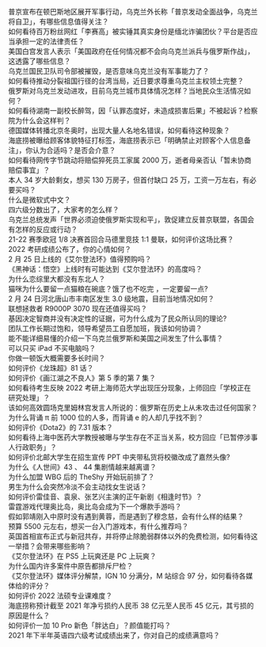 普京宣布在顿巴斯地区展开军事行动，乌克兰外长称「普京发动全面战争，乌克兰将自卫」，有哪些信息值得关注？  
如何看待百万粉丝网红「李赛高」被实锤其真实身份是缅北诈骗团伙？平台是否应当承担一定的法律责任？  
美国白宫发言人表示「美国政府在任何情况都不会向乌克兰派兵与俄罗斯作战」，这透露了哪些信息？  
乌克兰国民卫队司令部被摧毁，是否意味乌克兰没有军事能力了？  
如何看待推动分裂祖国行径的台湾当局，近日要求尊重乌克兰主权领土完整？  
俄罗斯对乌克兰发动进攻，目前乌克兰城市具体情况怎样？当地民众生活情况如何？  
如何看待湖南一副校长醉驾，因「认罪态度好，未造成损害后果」不被起诉？检察院为什么会这样判？  
德国媒体转播北京冬奥时，出现大量人名地名错误，如何看待这种现象？  
海底捞被曝给顾客体貌特征打标签，海底捞表示已「明确禁止对顾客个人信息备注」，你认为合适吗？是否会介意？  
如何看待网传字节跳动将赔偿猝死员工家属 2000 万，逝者母亲否认「暂未协商赔偿事宜」？  
本人 34 岁大龄剩女，想买 130 万房子，但首付缺口 25 万，工资一万左右，有必要买吗？  
什么是微软式中文？  
四六级分数出了，大家考的怎么样？  
乌克兰总统发声「世界必须迫使俄罗斯实现和平」，敦促建立反普京联盟，各国会有怎样的反应或行动？  
21-22 赛季欧冠 1/8 决赛首回合马德里竞技 1:1 曼联，如何评价这场比赛？  
2022 考研成绩公布了，你的心情如何？  
2 月 25 日上线的《艾尔登法环》值得预购吗？  
《黑神话：悟空》上线时有可能达到《艾尔登法环》的高度吗？  
为什么恋综里大都没有东北人？  
猫咪为什么要留一点猫粮在碗底？饿了也不吃完 ，一定要留一点?  
2 月 24 日河北唐山市丰南区发生 3.0 级地震，目前当地情况如何？  
联想拯救者 R9000P 3070 现在还值得买吗？  
基因决定智商并没有决定性的证据，可为什么成为了民众所认同的理论?  
团队工作长期过饱和，领导希望员工自愿加班，我该如何协调？  
能不能详细易懂的介绍一下乌克兰俄罗斯和美国之间发生了什么事情？  
可以只买 iPad 不买电脑吗？  
你做一顿饭大概需要多长时间？  
如何评价《龙珠超》81 话？  
如何评价《画江湖之不良人》第 5 季的第 7 集？  
如何看待考生反映 2022 考研上海师范大学出现压分现象，上师回应「学校正在研究处理」？  
该如何高效圆场克里姆林宫发言人所说的：俄罗斯在历史上从未攻击过任何国家？  
为什么背诵 π 前 1000 位的人多，而背诵 e 的人却几乎找不到？  
如何评价《Dota2》的 7.31 版本？  
如何看待上海中医药大学教授被曝与学生存在不正当关系，校方回应「已暂停涉事人行政职务」？  
如何评价北邮大学生在招生宣传 PPT 中夹带私货将校徽改成了嘉然头像?  
为什么《人世间》43 、 44 集剧情越来越离谱？  
为什么加盟 WBG 后的 TheShy 开始玩前排了？  
男生为什么会突然冷淡不会主动找女生说话？  
如何评价雷佳音、袁泉、张艺兴主演的正午新剧《相逢时节》？  
雷霆游戏代理奥比岛，奥比岛会成为下一个爆款手游吗？  
假如郭靖刚入中原时没有遇到黄蓉，而是遇到了穆念慈，会有什么样的结果？  
预算 5500 元左右，想买一台入门游戏本，有什么推荐吗？  
英国首相宣布正式与新冠共存，并将停止除脆弱群体以外的免费检测，如何看待这一举措？会带来哪些影响？  
《艾尔登法环》在 PS5 上玩爽还是 PC 上玩爽？  
为什么国内许多案件中原告都排斥尸检？  
《艾尔登法环》媒体评分解禁，IGN 10 分满分，M 站综合 97 分，如何看待各媒体给的评分？  
如何评价 2022 法硕专业课难度？  
海底捞称预计截至 2021 年净亏损约人民币 38 亿元至人民币 45 亿元，其亏损的原因是什么？  
如何评价一加 10 Pro 新色「胖达白」？颜值能打吗？  
2021 年下半年英语四六级考试成绩出来了，你对自己的成绩满意吗？  
